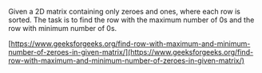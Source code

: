 Given a 2D matrix containing only zeroes and ones, where each row is sorted. The task is to find the row with the maximum number of 0s and the row with minimum number of 0s.

[https://www.geeksforgeeks.org/find-row-with-maximum-and-minimum-number-of-zeroes-in-given-matrix/](https://www.geeksforgeeks.org/find-row-with-maximum-and-minimum-number-of-zeroes-in-given-matrix/)